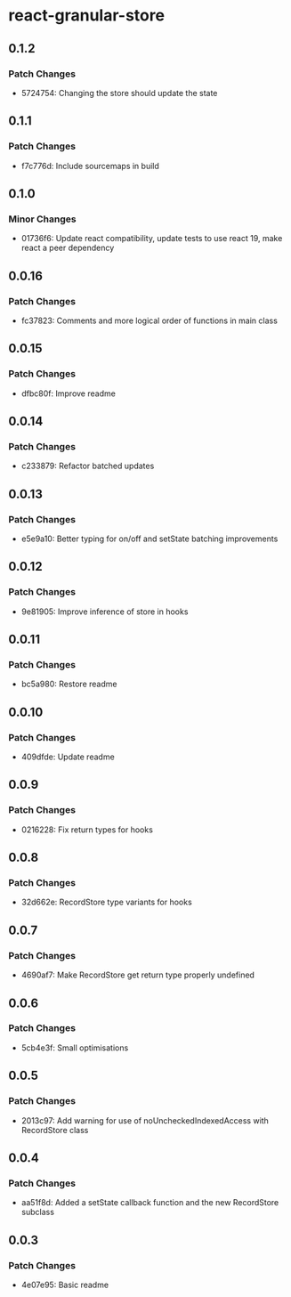 # react-granular-store

## 0.1.2

### Patch Changes

- 5724754: Changing the store should update the state

## 0.1.1

### Patch Changes

- f7c776d: Include sourcemaps in build

## 0.1.0

### Minor Changes

- 01736f6: Update react compatibility, update tests to use react 19, make react a peer dependency

## 0.0.16

### Patch Changes

- fc37823: Comments and more logical order of functions in main class

## 0.0.15

### Patch Changes

- dfbc80f: Improve readme

## 0.0.14

### Patch Changes

- c233879: Refactor batched updates

## 0.0.13

### Patch Changes

- e5e9a10: Better typing for on/off and setState batching improvements

## 0.0.12

### Patch Changes

- 9e81905: Improve inference of store in hooks

## 0.0.11

### Patch Changes

- bc5a980: Restore readme

## 0.0.10

### Patch Changes

- 409dfde: Update readme

## 0.0.9

### Patch Changes

- 0216228: Fix return types for hooks

## 0.0.8

### Patch Changes

- 32d662e: RecordStore type variants for hooks

## 0.0.7

### Patch Changes

- 4690af7: Make RecordStore get return type properly undefined

## 0.0.6

### Patch Changes

- 5cb4e3f: Small optimisations

## 0.0.5

### Patch Changes

- 2013c97: Add warning for use of noUncheckedIndexedAccess with RecordStore class

## 0.0.4

### Patch Changes

- aa51f8d: Added a setState callback function and the new RecordStore<T> subclass

## 0.0.3

### Patch Changes

- 4e07e95: Basic readme
